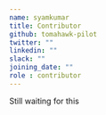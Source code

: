 ```yaml
---
name: syamkumar
title: Contributor
github: tomahawk-pilot
twitter: ""
linkedin: ""
slack: ""
joining_date: ""
role : contributor
---
```


Still waiting for this
